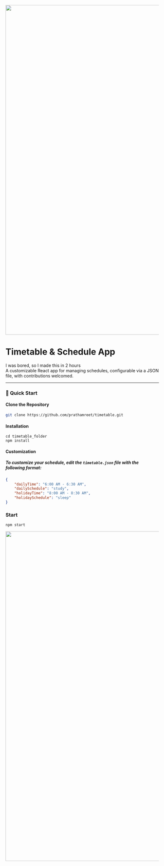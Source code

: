 <img src="https://capsule-render.vercel.app/api?type=soft&color=gradient&height=10&section=header" width="1080" align="center"/>

###
# Timetable & Schedule App

I was bored, so I made this in 2 hours   
A customizable React app for managing schedules, configurable via a JSON file, with contributions welcomed.

---

### 🚀 Quick Start

#### Clone the Repository


```bash
git clone https://github.com/prathamreet/timetable.git

```

#### Installation

```
cd timetable_folder
npm install
```

#### Customization

##### To customize your schedule, edit the `timetable.json` file with the following format:

```json
{
    "dailyTime": "6:00 AM - 6:30 AM",
    "dailySchedule": "study",
    "holidayTime": "8:00 AM - 8:30 AM",
    "holidaySchedule": "sleep"
}
```

### Start

```
npm start
```


﻿<img src="https://capsule-render.vercel.app/api?type=soft&color=gradient&height=10&section=header" width="1080" align="center"/>



